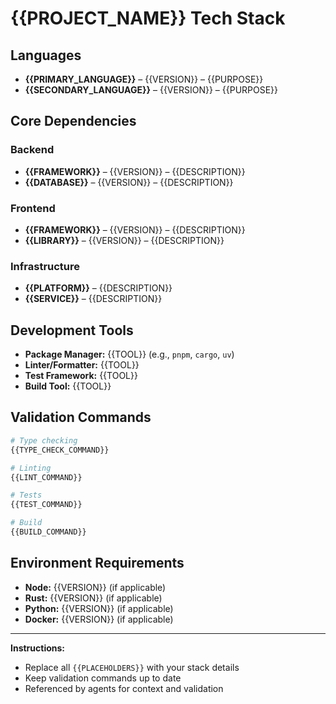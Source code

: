 # {{PROJECT_NAME}} Tech Stack

## Languages

- **{{PRIMARY_LANGUAGE}}** – {{VERSION}} – {{PURPOSE}}
- **{{SECONDARY_LANGUAGE}}** – {{VERSION}} – {{PURPOSE}}

## Core Dependencies

### Backend
- **{{FRAMEWORK}}** – {{VERSION}} – {{DESCRIPTION}}
- **{{DATABASE}}** – {{VERSION}} – {{DESCRIPTION}}

### Frontend
- **{{FRAMEWORK}}** – {{VERSION}} – {{DESCRIPTION}}
- **{{LIBRARY}}** – {{VERSION}} – {{DESCRIPTION}}

### Infrastructure
- **{{PLATFORM}}** – {{DESCRIPTION}}
- **{{SERVICE}}** – {{DESCRIPTION}}

## Development Tools

- **Package Manager:** {{TOOL}} (e.g., `pnpm`, `cargo`, `uv`)
- **Linter/Formatter:** {{TOOL}}
- **Test Framework:** {{TOOL}}
- **Build Tool:** {{TOOL}}

## Validation Commands

```bash
# Type checking
{{TYPE_CHECK_COMMAND}}

# Linting
{{LINT_COMMAND}}

# Tests
{{TEST_COMMAND}}

# Build
{{BUILD_COMMAND}}
```

## Environment Requirements

- **Node:** {{VERSION}} (if applicable)
- **Rust:** {{VERSION}} (if applicable)
- **Python:** {{VERSION}} (if applicable)
- **Docker:** {{VERSION}} (if applicable)

---

**Instructions:**
- Replace all `{{PLACEHOLDERS}}` with your stack details
- Keep validation commands up to date
- Referenced by agents for context and validation
